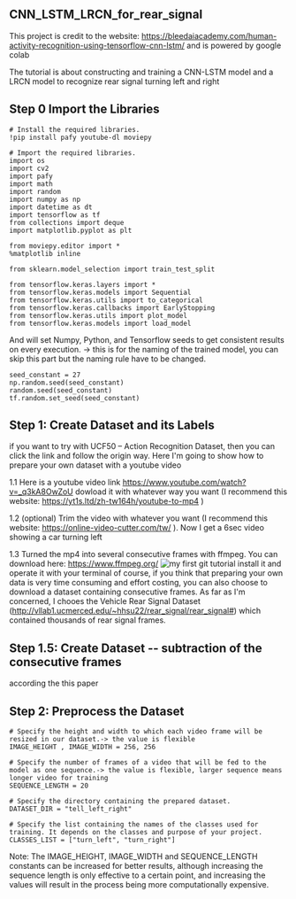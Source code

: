 ## CNN_LSTM_LRCN_for_rear_signal

This project is credit to the website: https://bleedaiacademy.com/human-activity-recognition-using-tensorflow-cnn-lstm/ and is powered by google colab

The tutorial is about constructing and training a CNN-LSTM model and a LRCN model to recognize rear signal turning left and right

## Step 0 Import the Libraries
``` shell
# Install the required libraries.
!pip install pafy youtube-dl moviepy
```
``` shell
# Import the required libraries.
import os
import cv2
import pafy
import math
import random
import numpy as np
import datetime as dt
import tensorflow as tf
from collections import deque
import matplotlib.pyplot as plt

from moviepy.editor import *
%matplotlib inline

from sklearn.model_selection import train_test_split

from tensorflow.keras.layers import *
from tensorflow.keras.models import Sequential
from tensorflow.keras.utils import to_categorical
from tensorflow.keras.callbacks import EarlyStopping
from tensorflow.keras.utils import plot_model
from tensorflow.keras.models import load_model
```
And will set Numpy, Python, and Tensorflow seeds to get consistent results on every execution. -> this is for the naming of the trained model, you can skip this part but the naming rule have to be changed.
``` shell
seed_constant = 27
np.random.seed(seed_constant)
random.seed(seed_constant)
tf.random.set_seed(seed_constant)
```

## Step 1: Create Dataset and its Labels
if you want to try with UCF50 – Action Recognition Dataset, then you can click the link and follow the origin way. Here I'm going to show how to prepare your own dataset with a youtube video

1.1 Here is a youtube video link https://www.youtube.com/watch?v=_q3kA8OwZoU dowload it with whatever way you want (I recommend this website: https://yt1s.ltd/zh-tw164h/youtube-to-mp4 )

1.2 (optional) Trim the video with whatever you want (I recommend this website: https://online-video-cutter.com/tw/ ). Now I get a 6sec video showing a car turning left

1.3 Turned the mp4 into several consecutive frames with ffmpeg. You can download here: https://www.ffmpeg.org/
![my first git tutorial](https://github.com/HunterWang123456/CNN_LSTM_LRCN_for_rear_signal/assets/74261517/d70a2c34-bdde-458a-bcc3-fe8ed83c697f)
install it and operate it with your terminal
of course, if you think that preparing your own data is very time consuming and effort costing, you can also choose to download a dataset containing  consecutive frames. As far as I'm concerned, I chooes the Vehicle Rear Signal Dataset (http://vllab1.ucmerced.edu/~hhsu22/rear_signal/rear_signal#) which contained thousands of rear signal frames. 

## Step 1.5: Create Dataset -- subtraction of the consecutive frames
according the this paper

## Step 2: Preprocess the Dataset
``` shell
# Specify the height and width to which each video frame will be resized in our dataset.-> the value is flexible 
IMAGE_HEIGHT , IMAGE_WIDTH = 256, 256

# Specify the number of frames of a video that will be fed to the model as one sequence.-> the value is flexible, larger sequence means longer video for training
SEQUENCE_LENGTH = 20

# Specify the directory containing the prepared dataset.
DATASET_DIR = "tell_left_right"

# Specify the list containing the names of the classes used for training. It depends on the classes and purpose of your project.
CLASSES_LIST = ["turn_left", "turn_right"]
```
Note: The IMAGE_HEIGHT, IMAGE_WIDTH and SEQUENCE_LENGTH constants can be increased for better results, although increasing the sequence length is only effective to a certain point, and increasing the values will result in the process being more computationally expensive.
